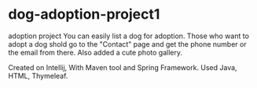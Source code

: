 # dog-adoption-project1
adoption project
You can easily list a dog for adoption.
Those who want to adopt a dog shold go to the "Contact" page and get the phone number or the email from there.
Also added a cute photo gallery.


Created on Intellij, With Maven tool and Spring Framework.
Used Java, HTML, Thymeleaf.
